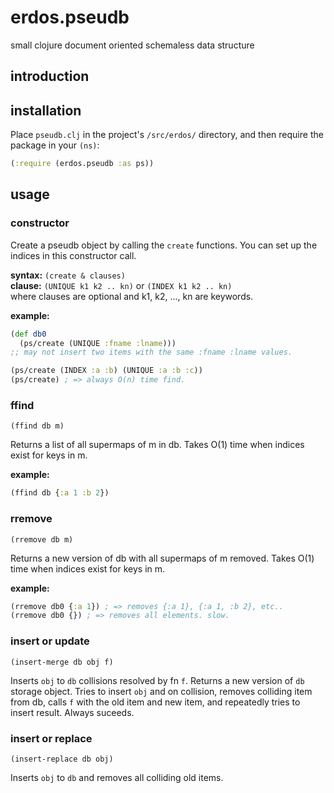 erdos.pseudb
============

small clojure document oriented schemaless data structure

## introduction


## installation

Place `pseudb.clj` in the project's `/src/erdos/` directory, and then require the package in your `(ns)`:
```clojure
(:require (erdos.pseudb :as ps))
```

## usage

### constructor

Create a pseudb object by calling the `create` functions. You can set up the indices in this constructor call.

**syntax:** `(create & clauses)` <br/>
**clause:** `(UNIQUE k1 k2 .. kn)` or `(INDEX k1 k2 .. kn)` <br/>
where clauses are optional and k1, k2, ..., kn are keywords.

**example:**
```clojure
(def db0
  (ps/create (UNIQUE :fname :lname)))
;; may not insert two items with the same :fname :lname values.

(ps/create (INDEX :a :b) (UNIQUE :a :b :c))
(ps/create) ; => always O(n) time find.
```

### ffind

`(ffind db m)`

Returns a list of all supermaps of m in db. Takes O(1) time when indices exist for keys in m.

**example:**
```clojure
(ffind db {:a 1 :b 2})
```

### rremove

`(rremove db m)`

Returns a new version of db with all supermaps of m removed. Takes O(1) time when indices exist for keys in m.

**example:**
```clojure
(rremove db0 {:a 1}) ; => removes {:a 1}, {:a 1, :b 2}, etc..
(rremove db0 {}) ; => removes all elements. slow.
```

### insert or update

`(insert-merge db obj f)`

Inserts `obj` to `db` collisions resolved by fn `f`.
Returns a new version of `db` storage object.
Tries to insert `obj` and on collision, removes colliding item from db, calls `f` with the old item and new item, and repeatedly tries to insert result. Always suceeds.

### insert or replace

`(insert-replace db obj)`

Inserts `obj` to `db` and removes all colliding old items.
